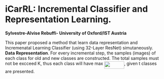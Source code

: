 # iCarRL: Incremental Classifier and Representation Learning.

__Sylvestre-Alvise Rebuffi- University of Oxford/IST Austria__

This paper proposed a method that learn data representation and Incremenatal Learning Classifier (using 32-Layer ResNet)
simutaneously. 
**Data Representation**. For every incremental step, the samples (images) of each class for old and new classes are constructed. The total samples must not be excceed K, thus each class will have max <img src="/tex/d2f9cd76f82f6e0b3482924f710b3fec.svg?invert_in_darkmode&sanitize=true" align=middle width=64.72979369999999pt height=24.65753399999998pt/>, given t classes are presented.
